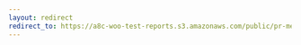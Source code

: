 ```yaml
---
layout: redirect
redirect_to: https://a8c-woo-test-reports.s3.amazonaws.com/public/pr-merge/39783/e2e/index.html
---
```

